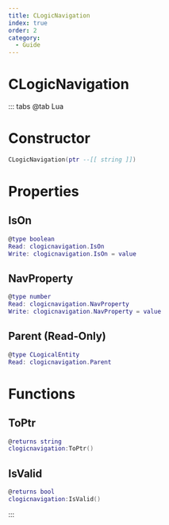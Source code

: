 ```yaml
---
title: CLogicNavigation
index: true
order: 2
category:
  - Guide
---
```


# CLogicNavigation

::: tabs
@tab Lua
# Constructor
```lua
CLogicNavigation(ptr --[[ string ]])
```
# Properties
## IsOn 
```lua
@type boolean
Read: clogicnavigation.IsOn
Write: clogicnavigation.IsOn = value
```
## NavProperty 
```lua
@type number
Read: clogicnavigation.NavProperty
Write: clogicnavigation.NavProperty = value
```
## Parent (Read-Only)
```lua
@type CLogicalEntity
Read: clogicnavigation.Parent
```
# Functions
## ToPtr
```lua
@returns string
clogicnavigation:ToPtr()
```
## IsValid
```lua
@returns bool
clogicnavigation:IsValid()
```

:::